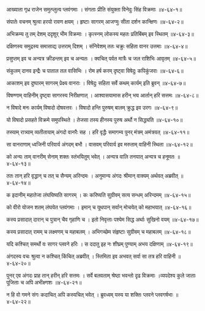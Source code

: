 आख्याता गृध्र राजेन समुत्प्लुत्य प्लवंगमाः ।
संगताः प्रीति संयुक्ता विनेदुः सिंह विक्रमाः ॥४-६४-१॥

संपातेः वचनम् श्रुत्वा हरयो रावण क्षयम् ।
हृष्टाः सागरम् आजग्मुः सीता दर्शन कान्क्षिणः ॥४-६४-२॥

अभिक्रम्य तु तम् देशम् ददृशुर् भीम विक्रमाः ।
कृत्स्नम् लोकस्य महतः प्रतिबिंबम् इव स्थितम् ॥४-६४-३॥

दक्षिणस्य समुद्रस्य समासाद्य उत्तराम् दिशम् ।
संनिवेशम् ततः चक्रुः सहिता वानर उत्तमाः ॥४-६४-४॥

प्रसुप्तम् इव च अन्यत्र क्रीडन्तम् इव च अन्यतः ।
क्वचित् पर्वत मात्रैः च जल राशिभिः आवृतम् ॥४-६४-५॥

संकुलम् दानव इन्द्रैः च पाताल तल वासिभिः ।
रोम हर्ष करम् दृष्ट्वा विषेदुः कपिकुंजराः ॥४-६४-६॥

आकाशम् इव दुष्पारम् सागरम् प्रेक्ष्य वानराः ।
विषेदुः सहिता सर्वे कथम् कार्यम् इति ब्रुवन् ॥४-६४-७॥

विषण्णाम् वाहिनीम् दृष्ट्वा सागरस्य निरीक्षणात् ।
आश्वासयामास हरीन् भय आर्तान् हरि सत्तमः ॥४-६४-८॥

न विषादे मनः कार्यम् विषादो दोषवत्तरः ।
विषादो हन्ति पुरुषम् बालम् क्रुद्ध इव उरगः ॥४-६४-९॥

यो विषादो प्रसहते विक्रमे समुपस्थिते ।
तेजसा तस्य हीनस्य पुरुष अर्थो न सिद्ध्यति ॥४-६४-१०॥

तस्याम् रात्र्याम् व्यतीतायाम् अंगदो वानरैः सह ।
हरि वृद्धैः समागम्य पुनर् मंत्रम् अमंत्रयत् ॥४-६४-११॥

सा वानराणाम् ध्वजिनी परिवार्य अंगदम् बभौ ।
वासवम् परिवार्य इव मरुताम् वाहिनी स्थिता ॥४-६४-१२॥

को अन्यः ताम् वानरीम् सेनाम् शक्तः स्तंभयितुम् भवेत् ।
अन्यत्र वालि तनयात् अन्यत्र च हनूमतः ॥४-६४-१३॥

ततः तान् हरि वृद्धान् च तत् च सैन्यम् अरिन्दमः ।
अनुमान्य अंगदः श्रीमान् वाक्यम् अर्थवत् अब्रवीत् ॥४-६४-१४॥

क इदानीम् महातेजा लंघयिष्यति सागरम् ।
कः करिष्यति सुग्रीवम् सत्य सन्धम् अरिन्दमम् ॥४-६४-१५॥

को वीरो योजन शतम् लंघयेत प्लवंगमाः ।
इमान् च यूथपान् सर्वान् मोचयेत् को महाभयात् ॥४-६४-१६॥

कस्य प्रसादात् दारान् च पुत्रान् चैव गृहाणि च ।
इतो निवृत्ताः पश्येम सिद्ध अर्थाः सुखिनो वयम् ॥४-६४-१७॥

कस्य प्रसादात् रामम् च लक्ष्मणम् च महाबलम् ।
अभिगच्छेम संहृष्टाः सुग्रीवम् च महाबलम् ॥४-६४-१८॥

यदि कश्चित् समर्थो वः सागर प्लवने हरिः ।
स ददातु इह नः शीघ्रम् पुण्याम् अभय दक्षिणाम् ॥४-६४-१९॥

अंगदस्य वचः श्रुत्वा न कश्चित् किंचित् अब्रवीत् ।
स्तिमिता इव अभवत् सर्वा सा तत्र हरि वाहिनी ॥४-६४-२०॥

पुनर् एव अंगदः प्राह तान् हरीन् हरि सत्तमः ।
सर्वे बलवताम् श्रेष्ठा भवन्तो दृढ विक्रमाः ।व्यपदेश्य कुले जाताः पूजिताः च अपि अभीक्ष्णशः ॥४-६४-२१॥

न हि वो गमने संगः कदाचित् अपि कस्यचित् भवेत् ।
ब्रुवध्वम् यस्य या शक्तिः प्लवने प्लवगर्षभाः ॥४-६४-२२॥

